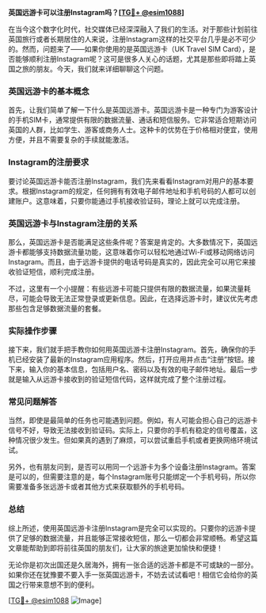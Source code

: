 **英国远游卡可以注册Instagram吗？[[TG💪+ @esim1088](https://t.me/s/esim1088)]**

在当今这个数字化时代，社交媒体已经深深融入了我们的生活。对于那些计划前往英国旅行或者长期居住的人来说，注册Instagram这样的社交平台几乎是必不可少的。然而，问题来了——如果你使用的是英国远游卡（UK Travel SIM Card），是否能够顺利注册Instagram呢？这可是很多人关心的话题，尤其是那些即将踏上英国之旅的朋友。今天，我们就来详细聊聊这个问题。

### 英国远游卡的基本概念

首先，让我们简单了解一下什么是英国远游卡。英国远游卡是一种专门为游客设计的手机SIM卡，通常提供有限的数据流量、通话和短信服务。它非常适合短期访问英国的人群，比如学生、游客或商务人士。这种卡的优势在于价格相对便宜，使用方便，并且不需要复杂的手续就能激活。

### Instagram的注册要求

要讨论英国远游卡能否注册Instagram，我们先来看看Instagram对用户的基本要求。根据Instagram的规定，任何拥有有效电子邮件地址和手机号码的人都可以创建账户。这意味着，只要你能通过手机接收验证码，理论上就可以完成注册。

### 英国远游卡与Instagram注册的关系

那么，英国远游卡是否能满足这些条件呢？答案是肯定的。大多数情况下，英国远游卡都能够支持数据流量功能，这意味着你可以轻松地通过Wi-Fi或移动网络访问Instagram。而且，由于远游卡提供的电话号码是真实的，因此完全可以用它来接收验证短信，顺利完成注册。

不过，这里有一个小提醒：有些远游卡可能只提供有限的数据流量，如果流量耗尽，可能会导致无法正常登录或更新信息。因此，在选择远游卡时，建议优先考虑那些包含足够数据流量的套餐。

### 实际操作步骤

接下来，我们就手把手教你如何用英国远游卡注册Instagram。首先，确保你的手机已经安装了最新的Instagram应用程序。然后，打开应用并点击“注册”按钮。接下来，输入你的基本信息，包括用户名、密码以及有效的电子邮件地址。最后一步就是输入从远游卡接收到的验证短信代码，这样就完成了整个注册过程。

### 常见问题解答

当然，即使是最简单的任务也可能遇到问题。例如，有人可能会担心自己的远游卡信号不好，导致无法接收到验证码。实际上，只要你的手机有稳定的信号覆盖，这种情况很少发生。但如果真的遇到了麻烦，可以尝试重启手机或者更换网络环境试试。

另外，也有朋友问到，是否可以用同一个远游卡为多个设备注册Instagram。答案是可以的，但需要注意的是，每个Instagram账号只能绑定一个手机号码，所以你需要准备多张远游卡或者其他方式来获取额外的手机号码。

### 总结

综上所述，使用英国远游卡注册Instagram是完全可以实现的。只要你的远游卡提供了足够的数据流量，并且能够正常接收短信，那么一切都会非常顺畅。希望这篇文章能帮助到即将前往英国的朋友们，让大家的旅途更加愉快和便捷！

无论你是初次出国还是久居海外，拥有一张合适的远游卡都是不可或缺的一部分。如果你还在犹豫要不要入手一张英国远游卡，不妨去试试看吧！相信它会给你的英国之行带来意想不到的便利。

[[TG💪+ @esim1088](https://t.me/s/esim1088) ![Image](https://i.postimg.cc/4NQfJmqS/Snipaste-2025-05-13-00-14-12.png)]